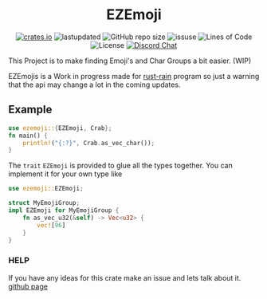 <h1 align="center">
EZEmoji
</h1>

<p align="center">
  <a href="https://crates.io/crates/ezemoji"><img alt="crates.io" src="https://img.shields.io/crates/v/ezemoji.svg"></a>
  <a><img alt="lastupdated" src="https://img.shields.io/github/last-commit/cowboy8625/ezemoji"></a>
  <a><img alt="GitHub repo size" src="https://img.shields.io/github/repo-size/cowboy8625/ezemoji"></a>
  <a><img alt="issuse" src="https://img.shields.io/github/issues/cowboy8625/ezemoji"></a>
  <a><img alt="Lines of Code" src="https://img.shields.io/tokei/lines/github/cowboy8625/ezemoji"></a>
  <a><img alt="License" src="https://img.shields.io/badge/License-MIT-blue.svg"></a>
  <a href="https://discord.gg/KwnGX8P"><img alt="Discord Chat" src="https://img.shields.io/discord/509849754155614230"></a>
</p>

This Project is to make finding Emoji's and Char Groups a bit easier. (WIP)

EZEmojis is a Work in progress made for [rust-rain](https://rusty-rain.xyz) program
so just a warning that the api may change a lot in the coming updates.

## Example
```rust
use ezemoji::{EZEmoji, Crab};
fn main() {
    println!("{:?}", Crab.as_vec_char());
}
```


The `trait` `EZEmoji` is provided to glue all the types together.
You can implement it for your own type like

```rust
use ezemoji::EZEmoji;

struct MyEmojiGroup;
impl EZEmoji for MyEmojiGroup {
    fn as_vec_u32(&self) -> Vec<u32> {
        vec![96]
    }
}
```

### HELP
If you have any ideas for this crate make an issue and lets talk about it.
[github page](https://github.com/cowboy8625/ezemoji)
